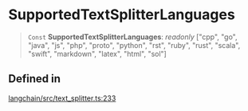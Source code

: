 SupportedTextSplitterLanguages
==============================

> `Const` **SupportedTextSplitterLanguages**: _readonly_ \["cpp", "go", "java", "js", "php", "proto", "python", "rst", "ruby", "rust", "scala", "swift", "markdown", "latex", "html", "sol"\]

Defined in[](#defined-in "Direct link to Defined in")
------------------------------------------------------

[langchain/src/text\_splitter.ts:233](https://github.com/hwchase17/langchainjs/blob/1c1274d/langchain/src/text_splitter.ts#L233)
